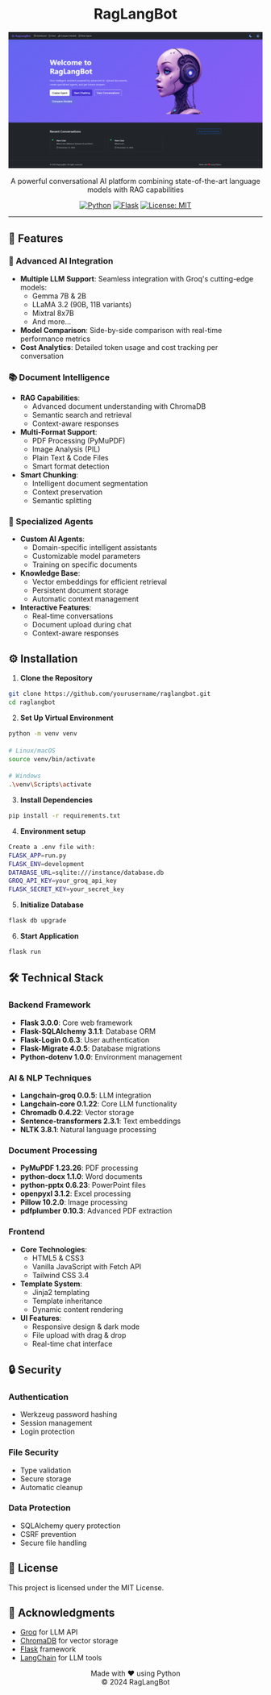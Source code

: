 <div align="center">
  <h1>RagLangBot</h1>

  ![RagLangBot Homepage](assets/RagLangBot.png)

  <p align="center">
    A powerful conversational AI platform combining state-of-the-art language models with RAG capabilities
  </p>



  [![Python](https://img.shields.io/badge/python-v3.9+-blue.svg)](https://www.python.org/)
  [![Flask](https://img.shields.io/badge/flask-v3.0.0-green.svg)](https://flask.palletsprojects.com/)
  [![License: MIT](https://img.shields.io/badge/License-MIT-yellow.svg)](https://opensource.org/licenses/MIT)
</div>

---

## 🌟 Features

### 🤖 Advanced AI Integration
- **Multiple LLM Support**: Seamless integration with Groq's cutting-edge models:
  - Gemma 7B & 2B
  - LLaMA 3.2 (90B, 11B variants)
  - Mixtral 8x7B
  - And more...
- **Model Comparison**: Side-by-side comparison with real-time performance metrics
- **Cost Analytics**: Detailed token usage and cost tracking per conversation

### 📚 Document Intelligence
- **RAG Capabilities**: 
  - Advanced document understanding with ChromaDB
  - Semantic search and retrieval
  - Context-aware responses
- **Multi-Format Support**:
  - PDF Processing (PyMuPDF)
  - Image Analysis (PIL)
  - Plain Text & Code Files
  - Smart format detection
- **Smart Chunking**: 
  - Intelligent document segmentation
  - Context preservation
  - Semantic splitting

### 🎯 Specialized Agents
- **Custom AI Agents**: 
  - Domain-specific intelligent assistants
  - Customizable model parameters
  - Training on specific documents
- **Knowledge Base**: 
  - Vector embeddings for efficient retrieval
  - Persistent document storage
  - Automatic context management
- **Interactive Features**:
  - Real-time conversations
  - Document upload during chat
  - Context-aware responses

## ⚙️ Installation

1. **Clone the Repository**
```bash
git clone https://github.com/yourusername/raglangbot.git
cd raglangbot
```

2. **Set Up Virtual Environment**
```bash
python -m venv venv

# Linux/macOS
source venv/bin/activate

# Windows
.\venv\Scripts\activate
```

3. **Install Dependencies**
```bash
pip install -r requirements.txt
```
4. **Environment setup**
```bash
Create a .env file with:
FLASK_APP=run.py
FLASK_ENV=development
DATABASE_URL=sqlite:///instance/database.db
GROQ_API_KEY=your_groq_api_key
FLASK_SECRET_KEY=your_secret_key
```

5. **Initialize Database**
```bash
flask db upgrade
```

6. **Start Application**
```bash
flask run
```
## 🛠 Technical Stack

### Backend Framework
- **Flask 3.0.0**: Core web framework
- **Flask-SQLAlchemy 3.1.1**: Database ORM
- **Flask-Login 0.6.3**: User authentication
- **Flask-Migrate 4.0.5**: Database migrations
- **Python-dotenv 1.0.0**: Environment management

### AI & NLP Techniques
- **Langchain-groq 0.0.5**: LLM integration
- **Langchain-core 0.1.22**: Core LLM functionality
- **Chromadb 0.4.22**: Vector storage
- **Sentence-transformers 2.3.1**: Text embeddings
- **NLTK 3.8.1**: Natural language processing

### Document Processing
- **PyMuPDF 1.23.26**: PDF processing
- **python-docx 1.1.0**: Word documents
- **python-pptx 0.6.23**: PowerPoint files
- **openpyxl 3.1.2**: Excel processing
- **Pillow 10.2.0**: Image processing
- **pdfplumber 0.10.3**: Advanced PDF extraction

### Frontend
- **Core Technologies**: 
  - HTML5 & CSS3
  - Vanilla JavaScript with Fetch API
  - Tailwind CSS 3.4
- **Template System**: 
  - Jinja2 templating
  - Template inheritance
  - Dynamic content rendering
- **UI Features**:
  - Responsive design & dark mode
  - File upload with drag & drop
  - Real-time chat interface

## 🔒 Security

### Authentication
- Werkzeug password hashing
- Session management
- Login protection

### File Security
- Type validation
- Secure storage
- Automatic cleanup

### Data Protection
- SQLAlchemy query protection
- CSRF prevention
- Secure file handling

## 📝 License

This project is licensed under the MIT License.

## 🙏 Acknowledgments

- [Groq](https://groq.com/) for LLM API
- [ChromaDB](https://www.trychroma.com/) for vector storage
- [Flask](https://flask.palletsprojects.com/) framework
- [LangChain](https://www.langchain.com/) for LLM tools



<p align="center">
  Made with ❤️ using Python  <br />
  © 2024 RagLangBot
</p>
